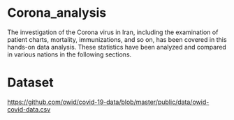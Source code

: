 # Corona_analysis
The investigation of the Corona virus in Iran, including the examination of patient charts, mortality, immunizations, and so on, has been covered in this hands-on data analysis. These statistics have been analyzed and compared in various nations in the following sections.

# Dataset
https://github.com/owid/covid-19-data/blob/master/public/data/owid-covid-data.csv
